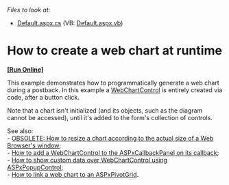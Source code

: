 <!-- default file list -->
*Files to look at*:

* [Default.aspx.cs](./CS/RunTimeWebChart/Default.aspx.cs) (VB: [Default.aspx.vb](./VB/RunTimeWebChart/Default.aspx.vb))
<!-- default file list end -->
# How to create a web chart at runtime
<!-- run online -->
**[[Run Online]](https://codecentral.devexpress.com/e1169/)**
<!-- run online end -->


<p>This example demonstrates how to programmatically generate a web chart during a postback. In this example a <a href="http://documentation.devexpress.com/#XtraCharts/clsDevExpressXtraChartsWebWebChartControltopic">WebChartControl</a> is entirely created via code, after a button click.</p><p>Note that a chart isn't initialized (and its objects, such as the diagram cannot be accessed), until it's added to the form's collection of controls.</p><p>See also:<br />
- <a href="https://www.devexpress.com/Support/Center/p/E252">OBSOLETE: How to resize a chart according to the actual size of a Web Browser's window</a>;<br />
- <a href="https://www.devexpress.com/Support/Center/p/E568">How to add a WebChartControl to the ASPxCallbackPanel on its callback</a>;<br />
- <a href="https://www.devexpress.com/Support/Center/p/E258">How to show custom data over WebChartControl using ASPxPopupControl</a>;<br />
- <a href="https://www.devexpress.com/Support/Center/p/E1242">How to link a web chart to an ASPxPivotGrid</a>.</p>

<br/>


